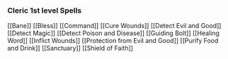 ### Cleric 1st level Spells
[[Bane]]
[[Bless]]
[[Command]]
[[Cure Wounds]]
[[Detect Evil and Good]]
[[Detect Magic]]
[[Detect Poison and Disease]]
[[Guiding Bolt]]
[[Healing Word]]
[[Inflict Wounds]]
[[Protection from Evil and Good]]
[[Purify Food and Drink]]
[[Sanctuary]]
[[Shield of Faith]]